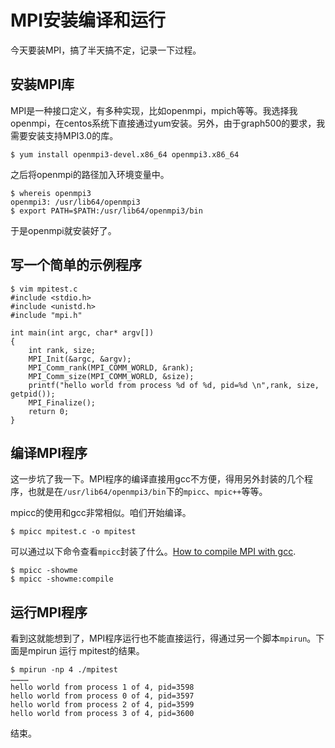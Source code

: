 # MPI安装编译和运行
今天要装MPI，搞了半天搞不定，记录一下过程。

## 安装MPI库
MPI是一种接口定义，有多种实现，比如openmpi，mpich等等。我选择我openmpi，在centos系统下直接通过yum安装。另外，由于graph500的要求，我需要安装支持MPI3.0的库。

```
$ yum install openmpi3-devel.x86_64 openmpi3.x86_64
```
之后将openmpi的路径加入环境变量中。
```
$ whereis openmpi3
openmpi3: /usr/lib64/openmpi3
$ export PATH=$PATH:/usr/lib64/openmpi3/bin
```
于是openmpi就安装好了。

## 写一个简单的示例程序
```
$ vim mpitest.c
#include <stdio.h>
#include <unistd.h>
#include "mpi.h"

int main(int argc, char* argv[])
{
	int rank, size;
	MPI_Init(&argc, &argv);
	MPI_Comm_rank(MPI_COMM_WORLD, &rank);
	MPI_Comm_size(MPI_COMM_WORLD, &size);
	printf("hello world from process %d of %d, pid=%d \n",rank, size, getpid());
	MPI_Finalize();
	return 0;
}
```

## 编译MPI程序
这一步坑了我一下。MPI程序的编译直接用gcc不方便，得用另外封装的几个程序，也就是在`/usr/lib64/openmpi3/bin`下的`mpicc`、`mpic++`等等。


mpicc的使用和gcc非常相似。咱们开始编译。
```
$ mpicc mpitest.c -o mpitest
```
可以通过以下命令查看`mpicc`封装了什么。[How to compile MPI with gcc](https://stackoverflow.com/questions/11312719/how-to-compile-mpi-with-gcc).
```
$ mpicc -showme
$ mpicc -showme:compile
```
## 运行MPI程序
看到这就能想到了，MPI程序运行也不能直接运行，得通过另一个脚本`mpirun`。下面是mpirun 运行 mpitest的结果。
```
$ mpirun -np 4 ./mpitest
…………
hello world from process 1 of 4, pid=3598 
hello world from process 0 of 4, pid=3597 
hello world from process 2 of 4, pid=3599 
hello world from process 3 of 4, pid=3600
```
结束。
